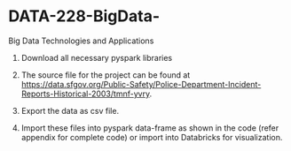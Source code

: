 # DATA-228-BigData-
Big Data Technologies and Applications
1) Download all necessary pyspark libraries

2) The source file for the project can be found at  https://data.sfgov.org/Public-Safety/Police-Department-Incident-Reports-Historical-2003/tmnf-yvry. 

3) Export the data as csv file.

4) Import these files into pyspark data-frame as shown in the code (refer appendix for complete code) or import into Databricks for visualization.

